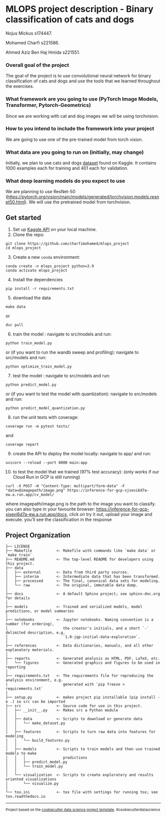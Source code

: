 MLOPS project description - Binary classification of cats and dogs
==============================
Nojus Mickus s174447.

Mohamed Charfi s221586.

Ahmed Aziz Ben Haj Hmida s221551.

### Overall goal of the project

The goal of the project is to use convolutional neural network for binary classification of cats and dogs and use the tools that we learned throughout the exercises.

### What framework are you going to use (PyTorch Image Models, Transformer, Pytorch-Geometrics)

Since we are working with cat and dog images we will be using torchvision.


### How to you intend to include the framework into your project

We are going to use one of the pre-trained model from torch vision.


### What data are you going to run on (initially, may change)

Initially, we plan to use cats and dogs [dataset](https://www.kaggle.com/datasets/alifrahman/dataset-for-wbc-classification) found on Kaggle. It contains 1000 examples each for training and 401 each for validation.


### What deep learning models do you expect to use

We are planning to use ResNet-50 (https://pytorch.org/vision/main/models/generated/torchvision.models.resnet50.html). We will use the pretrained model from torchvision.

Get started
------------
1. Set up [Kaggle API](https://adityashrm21.github.io/Setting-Up-Kaggle/) on your local machine.
2. Clone the repo:
```
git clone https://github.com/charfimohamed/mlops_project
cd mlops_project
```
3. Create a new `conda` environment:
```
conda create -n mlops_project python=3.9
conda activate mlops_project
```
4. Install the dependencies
```
pip install -r requirements.txt
```
5. download the data
```
make data  
```
or
```
dvc pull
```
6. train the model : navigate to src/models and run: 
```
python train_model.py
```
or (if you want to run the wandb sweep and profiling): navigate to src/models and run:
```
python optimize_train_model.py
```
7. test the model : navigate to src/models and run: 
```
python predict_model.py
```
or (if you want to test the model with quantization): navigate to src/models and run:
```
python predict_model_quantization.py
```
8. run the unit tests with coverage:
```
coverage run -m pytest tests/
```
and 
```
coverage report
```
9. create the API to deploy the model locally: navigate to app/ and run:
```
uvicorn --reload --port 8000 main:app
```
10. to test the model that we trained (97% test accuracy): 
(only works if our Cloud Run in GCP is still running)
```
curl -X POST -H "Content-Type: multipart/form-data" -F "data=@imagepath/image.png" https://inference-for-gcp-sjsexi6d7a-ew.a.run.app/cv_model/
```
where imagepath/image.png is the path to the image you want to classify.
you can also type in your favourite browser:  https://inference-for-gcp-sjsexi6d7a-ew.a.run.app/docs, click on try it out, upload your image and execute. you'll see the classification in the response


Project Organization
------------

    ├── LICENSE
    ├── Makefile           <- Makefile with commands like `make data` or `make train`
    ├── README.md          <- The top-level README for developers using this project.
    ├── data
    │   ├── external       <- Data from third party sources.
    │   ├── interim        <- Intermediate data that has been transformed.
    │   ├── processed      <- The final, canonical data sets for modeling.
    │   └── raw            <- The original, immutable data dump.
    │
    ├── docs               <- A default Sphinx project; see sphinx-doc.org for details
    │
    ├── models             <- Trained and serialized models, model predictions, or model summaries
    │
    ├── notebooks          <- Jupyter notebooks. Naming convention is a number (for ordering),
    │                         the creator's initials, and a short `-` delimited description, e.g.
    │                         `1.0-jqp-initial-data-exploration`.
    │
    ├── references         <- Data dictionaries, manuals, and all other explanatory materials.
    │
    ├── reports            <- Generated analysis as HTML, PDF, LaTeX, etc.
    │   └── figures        <- Generated graphics and figures to be used in reporting
    │
    ├── requirements.txt   <- The requirements file for reproducing the analysis environment, e.g.
    │                         generated with `pip freeze > requirements.txt`
    │
    ├── setup.py           <- makes project pip installable (pip install -e .) so src can be imported
    ├── src                <- Source code for use in this project.
    │   ├── __init__.py    <- Makes src a Python module
    │   │
    │   ├── data           <- Scripts to download or generate data
    │   │   └── make_dataset.py
    │   │
    │   ├── features       <- Scripts to turn raw data into features for modeling
    │   │   └── build_features.py
    │   │
    │   ├── models         <- Scripts to train models and then use trained models to make
    │   │   │                 predictions
    │   │   ├── predict_model.py
    │   │   └── train_model.py
    │   │
    │   └── visualization  <- Scripts to create exploratory and results oriented visualizations
    │       └── visualize.py
    │
    └── tox.ini            <- tox file with settings for running tox; see tox.readthedocs.io


--------

<p><small>Project based on the <a target="_blank" href="https://drivendata.github.io/cookiecutter-data-science/">cookiecutter data science project template</a>. #cookiecutterdatascience</small></p>
